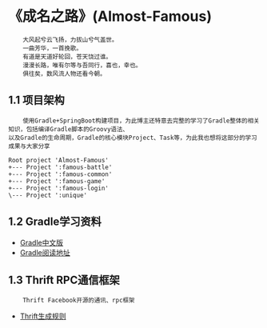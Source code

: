 # 《成名之路》(Almost-Famous)

```
    大风起兮云飞扬，力拔山兮气盖世。
    一曲芳华，一首挽歌。
    有道是天道好轮回，苍天饶过谁。
    漫漫长路，唯有尔等与吾同行，喜也，幸也。
    俱往矣，数风流人物还看今朝。
```

## 1.1 项目架构

~~~
    使用Gradle+SpringBoot构建项目，为此博主还特意去完整的学习了Gradle整体的相关知识，包括编译Gradle脚本的Groovy语法、
以及Gradle的生命周期，Gradle的核心模块Project、Task等，为此我也想将这部分的学习成果与大家分享    
~~~    

~~~
Root project 'Almost-Famous'
+--- Project ':famous-battle'
+--- Project ':famous-common'
+--- Project ':famous-game'
+--- Project ':famous-login'
\--- Project ':unique'
~~~


## 1.2 Gradle学习资料

* [Gradle中文版](https://github.com/DONGChuan/GradleUserGuide)
* [Gradle阅读地址](https://dongchuan.gitbooks.io/gradle-user-guide-/)
    
    
## 1.3 Thrift RPC通信框架    

~~~
    Thrift Facebook开源的通讯、rpc框架    
~~~

* [Thrift生成规则](https://github.com/noseparte/thrift-server) 
